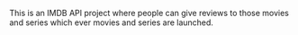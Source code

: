 This is an IMDB API project where people can give reviews to those movies and series which ever movies and series are launched.

